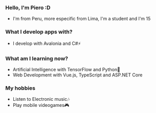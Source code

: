 ### Hello, I'm Piero :D
- I'm from Peru, more especific from Lima, I'm a student and I'm 15
### What I develop apps with?
- I develop with Avalonia and C#⚡
### What am I learning now?
- Artificial Intelligence with TensorFlow and Python🐍
- Web Development with Vue.js, TypeScript and ASP.NET Core
### My hobbies
- Listen to Electronic music🎶
- Play mobile videogames🎮
<!--
**PieroCastillo/PieroCastillo** is a ✨ _special_ ✨ repository because its `README.md` (this file) appears on your GitHub profile.

Here are some ideas to get you started:

- 🔭 I’m currently working on ...
- 🌱 I’m currently learning ...
- 👯 I’m looking to collaborate on ...
- 🤔 I’m looking for help with ...
- 💬 Ask me about ...
- 📫 How to reach me: ...
- 😄 Pronouns: ...
- ⚡ Fun fact: ...
-->
